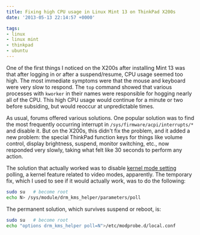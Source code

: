 ```yaml
---
title: Fixing high CPU usage in Linux Mint 13 on ThinkPad X200s
date: '2013-05-13 22:14:57 +0000'

tags:
- linux
- linux mint
- thinkpad
- ubuntu
---
```

One of the first things I noticed on the X200s after installing Mint 13 was that after logging in or after a suspend/resume, CPU usage seemed too high.  The most immediate symptoms were that the mouse and keyboard were very slow to respond.  The `top` command showed that various processes with `kworker` in their names were responsible for hogging nearly all of the CPU.  This high CPU usage would continue for a minute or two before subsiding, but would reoccur at unpredictable times.

As usual, forums offered various solutions.  One popular solution was to find the most frequently occurring interrupt in `/sys/firmware/acpi/interrupts/*` and disable it.  But on the X200s, this didn't fix the problem, and it added a new problem: the special ThinkPad function keys for things like volume control, display brightness, suspend, monitor switching, etc., now responded very slowly, taking what felt like 30 seconds to perform any action.

The solution that actually worked was to disable [kernel mode setting](https://wiki.archlinux.org/index.php/Kernel_Mode_Setting) polling, a kernel feature related to video modes, apparently.  The temporary fix, which I used to see if it would actually work, was to do the following:

```bash
sudo su   # become root
echo N> /sys/module/drm_kms_helper/parameters/poll
```

The permanent solution, which survives suspend or reboot, is:

```bash
sudo su   # become root
echo "options drm_kms_helper poll=N">/etc/modprobe.d/local.conf
```

